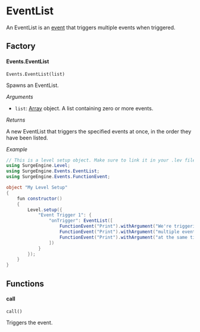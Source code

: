 EventList
=========

An EventList is an [event](/engine/event) that triggers multiple events when triggered.

Factory
-------

#### Events.EventList

`Events.EventList(list)`

Spawns an EventList.

*Arguments*

* `list`: [Array](/reference/array) object. A list containing zero or more events.

*Returns*

A new EventList that triggers the specified events at once, in the order they have been listed.

*Example*

```cs
// This is a level setup object. Make sure to link it in your .lev file!
using SurgeEngine.Level;
using SurgeEngine.Events.EventList;
using SurgeEngine.Events.FunctionEvent;

object "My Level Setup"
{
    fun constructor()
    {
        Level.setup({
            "Event Trigger 1": {
                "onTrigger": EventList([
                    FunctionEvent("Print").withArgument("We're triggering"),
                    FunctionEvent("Print").withArgument("multiple events"),
                    FunctionEvent("Print").withArgument("at the same time!")
                ])
            }
        });
    }
}
```

Functions
---------

#### call

`call()`

Triggers the event.